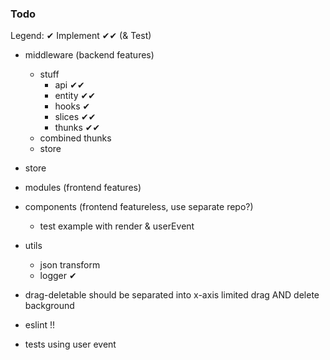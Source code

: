 ### Todo

Legend:
✔ Implement
✔✔ (& Test)

- middleware (backend features)
  - stuff
    - api ✔✔
    - entity ✔✔
    - hooks ✔
    - slices ✔✔
    - thunks ✔✔
  - combined thunks
  - store
- store
- modules (frontend features)
- components (frontend featureless, use separate repo?)
  - test example with render & userEvent
- utils

  - json transform
  - logger ✔

- drag-deletable should be separated into x-axis limited drag AND delete background

- eslint !!

- tests using user event
